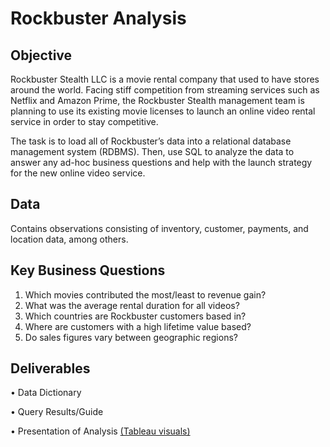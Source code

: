 # Rockbuster Analysis
## Objective
Rockbuster Stealth LLC is a movie rental company that used to have stores around the world. Facing stiff competition from streaming services such as Netflix and Amazon Prime, the Rockbuster Stealth management team is planning to use its existing movie licenses to launch an online video rental service in order to stay competitive.

The task is to load all of Rockbuster’s data into a relational database management system (RDBMS). Then, use SQL to analyze the data to answer any ad-hoc business questions and help with the launch strategy for the new online video service.

## Data

Contains observations consisting of inventory, customer, payments, and location data, among others.

## Key Business Questions
1. Which movies contributed the most/least to revenue gain?
2. What was the average rental duration for all videos?
3. Which countries are Rockbuster customers based in?
4. Where are customers with a high lifetime value based?
5. Do sales figures vary between geographic regions?

## Deliverables
• Data Dictionary

• Query Results/Guide

• Presentation of Analysis [(Tableau visuals)](https://public.tableau.com/views/VisualsforRockbuster3_10/Sheet1?:language=en-US&:display_count=n&:origin=viz_share_link)

